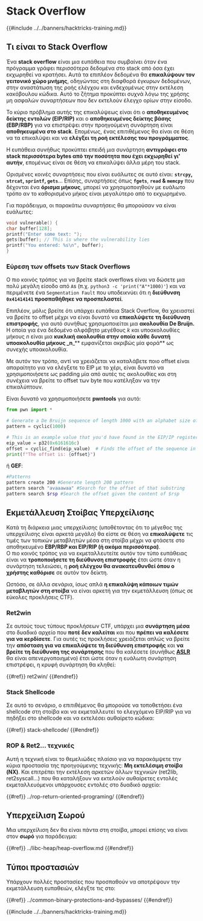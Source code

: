 # Stack Overflow

{{#include ../../banners/hacktricks-training.md}}

## Τι είναι το Stack Overflow

Ένα **stack overflow** είναι μια ευπάθεια που συμβαίνει όταν ένα πρόγραμμα γράφει περισσότερα δεδομένα στο stack από όσα έχει εκχωρηθεί να κρατήσει. Αυτά τα επιπλέον δεδομένα θα **επικαλύψουν τον γειτονικό χώρο μνήμης**, οδηγώντας στη διαφθορά έγκυρων δεδομένων, στην αναστάτωση της ροής ελέγχου και ενδεχομένως στην εκτέλεση κακόβουλου κώδικα. Αυτό το ζήτημα προκύπτει συχνά λόγω της χρήσης μη ασφαλών συναρτήσεων που δεν εκτελούν έλεγχο ορίων στην είσοδο.

Το κύριο πρόβλημα αυτής της επικαλύψεως είναι ότι ο **αποθηκευμένος δείκτης εντολών (EIP/RIP)** και ο **αποθηκευμένος δείκτης βάσης (EBP/RBP)** για να επιστρέψει στην προηγούμενη συνάρτηση είναι **αποθηκευμένα στο stack**. Επομένως, ένας επιτιθέμενος θα είναι σε θέση να τα επικαλύψει και να **ελέγξει τη ροή εκτέλεσης του προγράμματος**.

Η ευπάθεια συνήθως προκύπτει επειδή μια συνάρτηση **αντιγράφει στο stack περισσότερα bytes από την ποσότητα που έχει εκχωρηθεί γι' αυτήν**, επομένως είναι σε θέση να επικαλύψει άλλα μέρη του stack.

Ορισμένες κοινές συναρτήσεις που είναι ευάλωτες σε αυτό είναι: **`strcpy`, `strcat`, `sprintf`, `gets`**... Επίσης, συναρτήσεις όπως **`fgets`**, **`read` & `memcpy`** που δέχονται ένα **όρισμα μήκους**, μπορεί να χρησιμοποιηθούν με ευάλωτο τρόπο αν το καθορισμένο μήκος είναι μεγαλύτερο από το εκχωρημένο. 

Για παράδειγμα, οι παρακάτω συναρτήσεις θα μπορούσαν να είναι ευάλωτες:
```c
void vulnerable() {
char buffer[128];
printf("Enter some text: ");
gets(buffer); // This is where the vulnerability lies
printf("You entered: %s\n", buffer);
}
```
### Εύρεση των offsets των Stack Overflows

Ο πιο κοινός τρόπος για να βρείτε stack overflows είναι να δώσετε μια πολύ μεγάλη είσοδο από `A`s (π.χ. `python3 -c 'print("A"*1000)'`) και να περιμένετε ένα `Segmentation Fault` που υποδεικνύει ότι η **διεύθυνση `0x41414141` προσπαθήθηκε να προσπελαστεί**.

Επιπλέον, μόλις βρείτε ότι υπάρχει ευπάθεια Stack Overflow, θα χρειαστεί να βρείτε το offset μέχρι να είναι δυνατό να **επικαλύψετε τη διεύθυνση επιστροφής**, για αυτό συνήθως χρησιμοποιείται μια **ακολουθία De Bruijn.** Η οποία για ένα δεδομένο αλφάβητο μεγέθους _k_ και υποακολουθίες μήκους _n_ είναι μια **κυκλική ακολουθία στην οποία κάθε δυνατή υποακολουθία μήκους \_n**\_\*\* εμφανίζεται ακριβώς μία φορά\*\* ως συνεχής υποακολουθία.

Με αυτόν τον τρόπο, αντί να χρειάζεται να καταλάβετε ποιο offset είναι απαραίτητο για να ελέγξετε το EIP με το χέρι, είναι δυνατό να χρησιμοποιήσετε ως padding μία από αυτές τις ακολουθίες και στη συνέχεια να βρείτε το offset των byte που κατέληξαν να την επικαλύπτουν.

Είναι δυνατό να χρησιμοποιήσετε **pwntools** για αυτό:
```python
from pwn import *

# Generate a De Bruijn sequence of length 1000 with an alphabet size of 256 (byte values)
pattern = cyclic(1000)

# This is an example value that you'd have found in the EIP/IP register upon crash
eip_value = p32(0x6161616c)
offset = cyclic_find(eip_value)  # Finds the offset of the sequence in the De Bruijn pattern
print(f"The offset is: {offset}")
```
ή **GEF**:
```bash
#Patterns
pattern create 200 #Generate length 200 pattern
pattern search "avaaawaa" #Search for the offset of that substring
pattern search $rsp #Search the offset given the content of $rsp
```
## Εκμετάλλευση Στοίβας Υπερχείλισης

Κατά τη διάρκεια μιας υπερχείλισης (υποθέτοντας ότι το μέγεθος της υπερχείλισης είναι αρκετά μεγάλο) θα είστε σε θέση να **επικαλύψετε** τις τιμές των τοπικών μεταβλητών μέσα στη στοίβα μέχρι να φτάσετε στο αποθηκευμένο **EBP/RBP και EIP/RIP (ή ακόμα περισσότερα)**.\
Ο πιο κοινός τρόπος για να εκμεταλλευτείτε αυτόν τον τύπο ευπάθειας είναι να **τροποποιήσετε τη διεύθυνση επιστροφής** έτσι ώστε όταν η συνάρτηση τελειώσει, η **ροή ελέγχου θα ανακατευθυνθεί όπου ο χρήστης καθόρισε** σε αυτόν τον δείκτη.

Ωστόσο, σε άλλα σενάρια, ίσως απλά **η επικαλύψη κάποιων τιμών μεταβλητών στη στοίβα** να είναι αρκετή για την εκμετάλλευση (όπως σε εύκολες προκλήσεις CTF).

### Ret2win

Σε αυτούς τους τύπους προκλήσεων CTF, υπάρχει μια **συνάρτηση** **μέσα** στο δυαδικό αρχείο που **ποτέ δεν καλείται** και που **πρέπει να καλέσετε για να κερδίσετε**. Για αυτές τις προκλήσεις χρειάζεται απλώς να βρείτε την **απόσταση για να επικαλύψετε τη διεύθυνση επιστροφής** και **να βρείτε τη διεύθυνση της συνάρτησης** που θα καλέσετε (συνήθως [**ASLR**](../common-binary-protections-and-bypasses/aslr/) θα είναι απενεργοποιημένο) έτσι ώστε όταν η ευάλωτη συνάρτηση επιστρέφει, η κρυφή συνάρτηση θα κληθεί:

{{#ref}}
ret2win/
{{#endref}}

### Stack Shellcode

Σε αυτό το σενάριο, ο επιτιθέμενος θα μπορούσε να τοποθετήσει ένα shellcode στη στοίβα και να εκμεταλλευτεί το ελεγχόμενο EIP/RIP για να πηδήξει στο shellcode και να εκτελέσει αυθαίρετο κώδικα:

{{#ref}}
stack-shellcode/
{{#endref}}

### ROP & Ret2... τεχνικές

Αυτή η τεχνική είναι το θεμελιώδες πλαίσιο για να παρακάμψετε την κύρια προστασία της προηγούμενης τεχνικής: **Μη εκτελέσιμη στοίβα (NX)**. Και επιτρέπει την εκτέλεση αρκετών άλλων τεχνικών (ret2lib, ret2syscall...) που θα καταλήξουν να εκτελούν αυθαίρετες εντολές εκμεταλλευόμενοι υπάρχουσες εντολές στο δυαδικό αρχείο:

{{#ref}}
../rop-return-oriented-programing/
{{#endref}}

## Υπερχείλιση Σωρού

Μια υπερχείλιση δεν θα είναι πάντα στη στοίβα, μπορεί επίσης να είναι στον **σωρό** για παράδειγμα:

{{#ref}}
../libc-heap/heap-overflow.md
{{#endref}}

## Τύποι προστασιών

Υπάρχουν πολλές προστασίες που προσπαθούν να αποτρέψουν την εκμετάλλευση ευπαθειών, ελέγξτε τις στο:

{{#ref}}
../common-binary-protections-and-bypasses/
{{#endref}}

{{#include ../../banners/hacktricks-training.md}}
